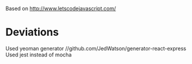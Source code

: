 Based on http://www.letscodejavascript.com/

Deviations
==========
Used yeoman generator //github.com/JedWatson/generator-react-express
Used jest instead of mocha


